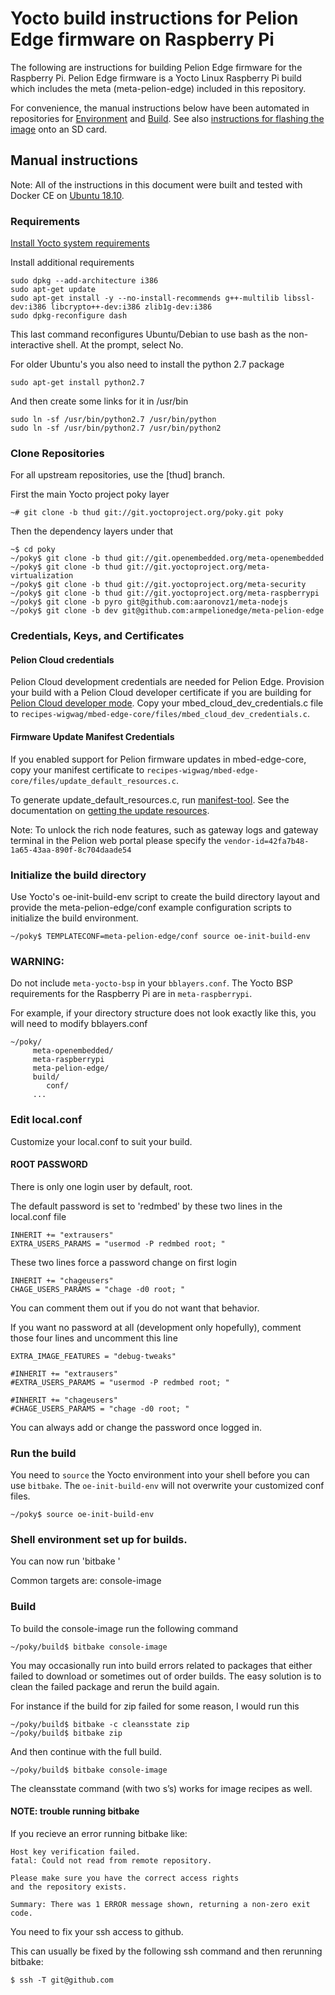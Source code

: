 # Yocto build instructions for Pelion Edge firmware on Raspberry Pi

The following are instructions for building Pelion Edge firmware for the Raspberry Pi. Pelion Edge firmware is a Yocto Linux Raspberry Pi build which includes the meta (meta-pelion-edge) included in this repository.

For convenience, the manual instructions below have been automated in repositories for [Environment](https://github.com/armpelionedge/manifest-pelion-os-edge) and [Build](https://github.com/armpelionedge/build-pelion-os-edge).
See also [instructions for flashing the image](https://github.com/armpelionedge/meta-pelion-edge-ww/blob/master/FLASH.md) onto an SD card.

## Manual instructions

Note:
All of the instructions in this document were built and tested with Docker CE on [Ubuntu 18.10](https://docs.docker.com/install/linux/docker-ce/ubuntu/).

### Requirements

[Install Yocto system requirements](https://www.yoctoproject.org/docs/2.6.1/ref-manual/ref-manual.html#ref-manual-system-requirements)

Install additional requirements
```
sudo dpkg --add-architecture i386
sudo apt-get update
sudo apt-get install -y --no-install-recommends g++-multilib libssl-dev:i386 libcrypto++-dev:i386 zlib1g-dev:i386
sudo dpkg-reconfigure dash
```
This last command reconfigures Ubuntu/Debian to use bash as the non-interactive shell.  At the prompt, select No.

For older Ubuntu's you also need to install the python 2.7 package
```
sudo apt-get install python2.7
```

And then create some links for it in /usr/bin
```
sudo ln -sf /usr/bin/python2.7 /usr/bin/python
sudo ln -sf /usr/bin/python2.7 /usr/bin/python2
```

### Clone Repositories

For all upstream repositories, use the [thud] branch.

First the main Yocto project poky layer
```
~# git clone -b thud git://git.yoctoproject.org/poky.git poky
```
Then the dependency layers under that
```
~$ cd poky
~/poky$ git clone -b thud git://git.openembedded.org/meta-openembedded
~/poky$ git clone -b thud git://git.yoctoproject.org/meta-virtualization
~/poky$ git clone -b thud git://git.yoctoproject.org/meta-security
~/poky$ git clone -b thud git://git.yoctoproject.org/meta-raspberrypi
~/poky$ git clone -b pyro git@github.com:aaronovz1/meta-nodejs
~/poky$ git clone -b dev git@github.com:armpelionedge/meta-pelion-edge
```

### Credentials, Keys, and Certificates

#### Pelion Cloud credentials

Pelion Cloud development credentials are needed for Pelion Edge.  Provision your build with a Pelion Cloud developer certificate if you are building for [Pelion Cloud developer mode](https://cloud.mbed.com/docs/current/connecting/provisioning-development-devices.html).  Copy your mbed_cloud_dev_credentials.c file to `recipes-wigwag/mbed-edge-core/files/mbed_cloud_dev_credentials.c`.


#### Firmware Update Manifest Credentials

If you enabled support for Pelion firmware updates in mbed-edge-core, copy your manifest certificate to `recipes-wigwag/mbed-edge-core/files/update_default_resources.c`.

To generate update_default_resources.c, run [manifest-tool](https://github.com/ARMmbed/manifest-tool).  See the documentation on [getting the update resources](https://github.com/ARMmbed/mbed-edge/blob/master/README.md#getting-the-update-resources).

Note: To unlock the rich node features, such as gateway logs and gateway terminal in the Pelion web portal please specify the `vendor-id=42fa7b48-1a65-43aa-890f-8c704daade54`

### Initialize the build directory

Use Yocto's oe-init-build-env script to create the build directory layout and provide the meta-pelion-edge/conf example configuration scripts to initialize the build environment.

```
~/poky$ TEMPLATECONF=meta-pelion-edge/conf source oe-init-build-env
```

### WARNING: 
Do not include `meta-yocto-bsp` in your `bblayers.conf`. The Yocto BSP requirements for the Raspberry Pi are in `meta-raspberrypi`.

For example, if your directory structure does not look exactly like this, you will need to modify bblayers.conf
```
~/poky/
     meta-openembedded/
     meta-raspberrypi
     meta-pelion-edge/
     build/
        conf/
     ...
```

### Edit local.conf
Customize your local.conf to suit your build.

#### ROOT PASSWORD
There is only one login user by default, root.

The default password is set to 'redmbed' by these two lines in the local.conf file
```
INHERIT += "extrausers"
EXTRA_USERS_PARAMS = "usermod -P redmbed root; "
```
These two lines force a password change on first login
```
INHERIT += "chageusers"
CHAGE_USERS_PARAMS = "chage -d0 root; "
```
You can comment them out if you do not want that behavior.

If you want no password at all (development only hopefully), comment those four lines and uncomment this line
```
EXTRA_IMAGE_FEATURES = "debug-tweaks"

#INHERIT += "extrausers"
#EXTRA_USERS_PARAMS = "usermod -P redmbed root; "

#INHERIT += "chageusers"
#CHAGE_USERS_PARAMS = "chage -d0 root; "
```
You can always add or change the password once logged in.

### Run the build
You need to `source` the Yocto environment into your shell before you can use `bitbake`. The `oe-init-build-env` will not overwrite your customized conf files.
```
~/poky$ source oe-init-build-env
```

###  Shell environment set up for builds. ### 

You can now run 'bitbake '

Common targets are:
    console-image

### Build
To build the console-image run the following command
```
~/poky/build$ bitbake console-image
```
You may occasionally run into build errors related to packages that either failed to download or sometimes out of order builds. The easy solution is to clean the failed package and rerun the build again.

For instance if the build for zip failed for some reason, I would run this
```
~/poky/build$ bitbake -c cleansstate zip
~/poky/build$ bitbake zip 
```
And then continue with the full build.
```
~/poky/build$ bitbake console-image
```
The cleansstate command (with two s’s) works for image recipes as well.

#### NOTE: trouble running bitbake

If you recieve an error running bitbake like:

```
Host key verification failed.
fatal: Could not read from remote repository.

Please make sure you have the correct access rights
and the repository exists.

Summary: There was 1 ERROR message shown, returning a non-zero exit code.
```

You need to fix your ssh access to github.

This can usually be fixed by the following ssh command and then rerunning bitbake:

```
$ ssh -T git@github.com
```
